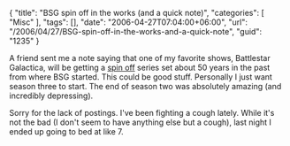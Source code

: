 {
	"title": "BSG spin off in the works (and a quick note)",
	"categories": [
		"Misc"
	],
	"tags": [],
	"date": "2006-04-27T07:04:00+06:00",
	"url": "/2006/04/27/BSG-spin-off-in-the-works-and-a-quick-note",
	"guid": "1235"
}

A friend sent me a note saying that one of my favorite shows, Battlestar Galactica, will be getting a <a href="http://www.zap2it.com/tv/news/zap-scifi-galacticaprequel,0,6083698.story?coll=zap-news-headlines">spin off</a> series set about 50 years in the past from where BSG started. This could be good stuff. Personally I just want season three to start. The end of season two was absolutely amazing (and incredibly depressing). 

Sorry for the lack of postings. I've been fighting a cough lately. While it's not the bad (I don't seem to have anything else but a cough), last night I ended up going to bed at like 7.
